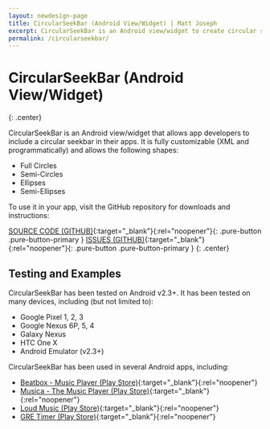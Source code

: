 ```yaml
---
layout: newdesign-page
title: CircularSeekBar (Android View/Widget) | Matt Joseph
excerpt: CircularSeekBar is an Android view/widget to create circular seekbars
permalink: /circularseekbar/
---
```

<div class="center"><amp-img src="/images/circularseekbar_icon.png" width="128" height="128" alt="CircularSeekBar Icon"></amp-img></div>

# CircularSeekBar (Android View/Widget)
{: .center}

CircularSeekBar is an Android view/widget that allows app developers to include a circular seekbar in their apps. It is fully customizable (XML and programmatically) and allows the following shapes:

* Full Circles
* Semi-Circles
* Ellipses
* Semi-Ellipses

To use it in your app, visit the GitHub repository for downloads and instructions:

[SOURCE CODE (GITHUB)](https://github.com/devadvance/circularseekbar){:target="_blank"}{:rel="noopener"}{: .pure-button .pure-button-primary }
[ISSUES (GITHUB)](https://github.com/devadvance/circularseekbar/issues){:target="_blank"}{:rel="noopener"}{: .pure-button .pure-button-primary }
{: .center}

## Testing and Examples

CircularSeekBar has been tested on Android v2.3+. It has been tested on many devices, including (but not limited to):

* Google Pixel 1, 2, 3
* Google Nexus 6P, 5, 4
* Galaxy Nexus
* HTC One X
* Android Emulator (v2.3+)

CircularSeekBar has been used in several Android apps, including:

* [Beatbox - Music Player (Play Store)](https://play.google.com/store/apps/details?id=musicplayer.beatbox){:target="_blank"}{:rel="noopener"}
* [Musica - The Music Player (Play Store)](https://play.google.com/store/apps/details?id=com.evandroid.musica){:target="_blank"}{:rel="noopener"}
* [Loud Music (Play Store)](https://play.google.com/store/apps/details?id=com.itsgaurav.loudmusic){:target="_blank"}{:rel="noopener"}
* [GRE Timer (Play Store)](https://play.google.com/store/apps/details?id=com.academikapps.gretimer){:target="_blank"}{:rel="noopener"}